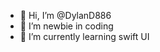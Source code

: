 - 👋 Hi, I’m @DylanD886
- 👀 I’m newbie in coding
- 🌱 I’m currently learning swift UI


<!---
DylanD886/DylanD886 is a ✨ special ✨ repository because its `README.md` (this file) appears on your GitHub profile.
You can click the Preview link to take a look at your changes.
--->
